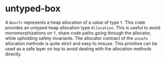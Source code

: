# untyped-box

A `Box<T>` represents a heap allocation of a value of type `T`. This crate provides an untyped heap allocation type `Allocation`.
This is useful to avoid monomorphizations on `T`, share code paths going through the allocator, while upholding safety invariants.
The allocator contract of the `unsafe` allocation methods is quite strict and easy to misuse.
This primitive can be used as a safe layer on top to avoid dealing with the allocation methods directly.
